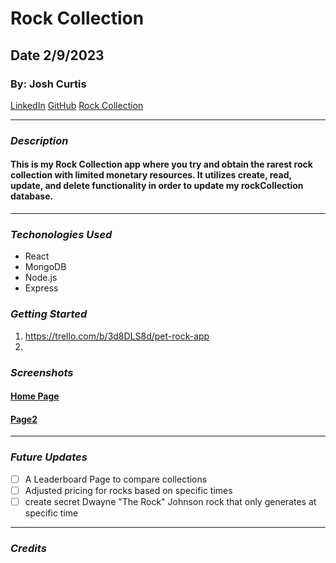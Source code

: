 # Rock Collection
## Date 2/9/2023
### By: Josh Curtis
[LinkedIn](https://www.linkedin.com/in/josh-curtis-77284769/) [GitHub](https://github.com/jcurti2) [Rock Collection](https://rock-collection.herokuapp.com/)
***
### ***Description***
#### This is my Rock Collection app where you try and obtain the rarest rock collection with limited monetary resources. It utilizes create, read, update, and delete functionality in order to update my rockCollection database. 
***
### ***Techonologies Used***
* React
* MongoDB
* Node.js
* Express

### ***Getting Started***

1. https://trello.com/b/3d8DLS8d/pet-rock-app
2. 


### ***Screenshots***
#### [Home Page](https://user-images.githubusercontent.com/121517472/219479466-b282b0b6-2357-4cfa-8268-3571bf93748c.png)

#### [Page2](https://user-images.githubusercontent.com/121517472/219478549-97b776ea-c460-4289-8d36-74973b6b5112.png)

***
### ***Future Updates***
- [ ] A Leaderboard Page to compare collections
- [ ] Adjusted pricing for rocks based on specific times
- [ ] create secret Dwayne "The Rock" Johnson rock that only generates at specific time
***
### ***Credits***
#### 
####
#### 
